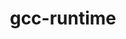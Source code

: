 ---
title: "gcc-runtime"
layout: cache
categories: [package, develop]
meta: {"compilers": ["gcc@12.4.0", "gcc@7.3.1", "none"], "num_specs": 39, "num_specs_by_stack": {"aws-pcluster-neoverse_v1": 3, "aws-pcluster-x86_64_v4": 6, "bootstrap-x86_64-linux-gnu": 2, "build_systems": 2, "data-vis-sdk": 2, "developer-tools-aarch64-linux-gnu": 2, "developer-tools-darwin": 3, "developer-tools-x86_64_v3-linux-gnu": 2, "e4s": 2, "e4s-neoverse-v2": 2, "e4s-oneapi": 2, "e4s-rocm-external": 2, "hep": 2, "ml-darwin-aarch64-mps": 3, "ml-linux-aarch64-cpu": 2, "ml-linux-aarch64-cuda": 2, "ml-linux-x86_64-cpu": 2, "ml-linux-x86_64-cuda": 2, "ml-linux-x86_64-rocm": 2, "radiuss": 2, "radiuss-aws": 2, "radiuss-aws-aarch64": 5, "root": 39, "tutorial": 6}, "oss": ["amzn2", "centos7", "rhel8", "sequoia", "ubuntu18.04", "ubuntu20.04", "ubuntu22.04", "ubuntu24.04"], "platforms": ["darwin", "linux"], "stacks": ["aws-pcluster-neoverse_v1", "aws-pcluster-x86_64_v4", "bootstrap-x86_64-linux-gnu", "build_systems", "data-vis-sdk", "developer-tools-aarch64-linux-gnu", "developer-tools-darwin", "developer-tools-x86_64_v3-linux-gnu", "e4s", "e4s-neoverse-v2", "e4s-oneapi", "e4s-rocm-external", "hep", "ml-darwin-aarch64-mps", "ml-linux-aarch64-cpu", "ml-linux-aarch64-cuda", "ml-linux-x86_64-cpu", "ml-linux-x86_64-cuda", "ml-linux-x86_64-rocm", "radiuss", "radiuss-aws", "radiuss-aws-aarch64", "root", "tutorial"], "targets": ["aarch64", "neoverse_v1", "neoverse_v2", "x86_64_v3", "x86_64_v4"], "versions": ["10.5.0", "11.1.0", "11.4.0", "12.3.0", "12.4.0", "13.2.0", "13.3.0", "14.2.0", "7.3.1", "7.5.0"]}
spec_details: [{"compiler": "none", "hash": "2hly5ozaafe757q6ckxv7stqpsam7rly", "os": "ubuntu22.04", "platform": "linux", "size": "-", "stacks": ["e4s-neoverse-v2", "root"], "target": "neoverse_v2", "variants": ["build_system=generic"], "versions": ["11.4.0"]}, {"compiler": "none", "hash": "2ouilvz6i3ebbgcrcs4wdjemjakcwjc3", "os": "sequoia", "platform": "darwin", "size": "-", "stacks": ["developer-tools-darwin", "ml-darwin-aarch64-mps", "root"], "target": "aarch64", "variants": ["build_system=generic"], "versions": ["14.2.0"]}, {"compiler": "none", "hash": "2shzjor42kd3gicuyfu75myiyowba2cu", "os": "ubuntu24.04", "platform": "linux", "size": "-", "stacks": ["bootstrap-x86_64-linux-gnu", "ml-linux-x86_64-cpu", "ml-linux-x86_64-cuda", "ml-linux-x86_64-rocm", "root"], "target": "x86_64_v3", "variants": ["build_system=generic"], "versions": ["13.2.0"]}, {"compiler": "none", "hash": "2xq26vfjukwr6ggc7wlrbd6eyurcisfv", "os": "amzn2", "platform": "linux", "size": "-", "stacks": ["radiuss-aws-aarch64", "root"], "target": "aarch64", "variants": ["build_system=generic"], "versions": ["7.3.1"]}, {"compiler": "none", "hash": "3mqvjohuhfhckowcjv7vmcivax6wwynf", "os": "sequoia", "platform": "darwin", "size": "-", "stacks": ["developer-tools-darwin", "ml-darwin-aarch64-mps", "root"], "target": "aarch64", "variants": ["build_system=generic"], "versions": ["14.2.0"]}, {"compiler": "none", "hash": "47h5clrmotgewej5wapx73x65iyhmmsm", "os": "ubuntu22.04", "platform": "linux", "size": "-", "stacks": ["root", "tutorial"], "target": "x86_64_v3", "variants": ["build_system=generic"], "versions": ["10.5.0"]}, {"compiler": "none", "hash": "5inxdlpuv3v3epiol24oyzoxyphmcyul", "os": "amzn2", "platform": "linux", "size": "-", "stacks": ["aws-pcluster-x86_64_v4", "root"], "target": "x86_64_v4", "variants": ["build_system=generic"], "versions": ["12.4.0"]}, {"compiler": "none", "hash": "5tmqlvpj22sbg75xgg6c7qap5szfziwb", "os": "amzn2", "platform": "linux", "size": "-", "stacks": ["aws-pcluster-neoverse_v1", "root"], "target": "neoverse_v1", "variants": ["build_system=generic"], "versions": ["12.4.0"]}, {"compiler": "none", "hash": "6owwutq3jhotckghfdkzyemqqxfqghk4", "os": "amzn2", "platform": "linux", "size": "-", "stacks": ["radiuss-aws", "root"], "target": "x86_64_v3", "variants": ["build_system=generic"], "versions": ["7.3.1"]}, {"compiler": "none", "hash": "7cbmemqlxwcpipvzdwgrzqmh2xvt3sgi", "os": "sequoia", "platform": "darwin", "size": "-", "stacks": ["developer-tools-darwin", "ml-darwin-aarch64-mps", "root"], "target": "aarch64", "variants": ["build_system=generic"], "versions": ["14.2.0"]}, {"compiler": "none", "hash": "axi5y6imde2w6c3kb2yw52rrsvejbgtg", "os": "centos7", "platform": "linux", "size": "-", "stacks": ["developer-tools-x86_64_v3-linux-gnu", "root"], "target": "x86_64_v3", "variants": ["build_system=generic"], "versions": ["10.5.0"]}, {"compiler": "none", "hash": "ca4nqlvylhfcssvzfqi57gfk623clr4y", "os": "amzn2", "platform": "linux", "size": "-", "stacks": ["aws-pcluster-x86_64_v4", "root"], "target": "x86_64_v3", "variants": ["build_system=generic"], "versions": ["12.4.0"]}, {"compiler": "none", "hash": "d5x6j2gk5xcmwrwj64hj6a44vnvw73hw", "os": "ubuntu24.04", "platform": "linux", "size": "-", "stacks": ["ml-linux-aarch64-cpu", "ml-linux-aarch64-cuda", "root"], "target": "aarch64", "variants": ["build_system=generic"], "versions": ["13.2.0"]}, {"compiler": "none", "hash": "eedmo7toya32m4rbs7mamgkzi2t4nxik", "os": "rhel8", "platform": "linux", "size": "-", "stacks": ["developer-tools-aarch64-linux-gnu", "root"], "target": "aarch64", "variants": ["build_system=generic"], "versions": ["13.3.0"]}, {"compiler": "none", "hash": "exrt5rmjxvok3nuuroy2ebqnff4k6i4l", "os": "amzn2", "platform": "linux", "size": "-", "stacks": ["radiuss-aws-aarch64", "root"], "target": "aarch64", "variants": ["build_system=generic"], "versions": ["7.3.1"]}, {"compiler": "none", "hash": "fmnz2idkvalya5ovzosktvbo7qhuy5v5", "os": "ubuntu24.04", "platform": "linux", "size": "-", "stacks": ["bootstrap-x86_64-linux-gnu", "ml-linux-x86_64-cpu", "ml-linux-x86_64-cuda", "ml-linux-x86_64-rocm", "root"], "target": "x86_64_v3", "variants": ["build_system=generic"], "versions": ["13.2.0"]}, {"compiler": "none", "hash": "fyujpuuvmuvwzol6ghx3xihxu2jkt26n", "os": "amzn2", "platform": "linux", "size": "-", "stacks": ["aws-pcluster-x86_64_v4", "root"], "target": "x86_64_v3", "variants": ["build_system=generic"], "versions": ["12.4.0"]}, {"compiler": "none", "hash": "h4phdtx7pbvzehp5okgasvp3p66p6wz3", "os": "ubuntu18.04", "platform": "linux", "size": "-", "stacks": ["build_systems", "radiuss", "root"], "target": "x86_64_v3", "variants": ["build_system=generic"], "versions": ["7.5.0"]}, {"compiler": "none", "hash": "hadkjiop5x3kjjn4solf5ymc3yatsxng", "os": "ubuntu20.04", "platform": "linux", "size": "-", "stacks": ["data-vis-sdk", "root"], "target": "x86_64_v3", "variants": ["build_system=generic"], "versions": ["11.1.0"]}, {"compiler": "gcc@12.4.0", "hash": "hb6ihbmat4oqd7bszda6sobojke7wyvi", "os": "amzn2", "platform": "linux", "size": "-", "stacks": ["aws-pcluster-x86_64_v4", "root"], "target": "x86_64_v3", "variants": ["build_system=generic"], "versions": ["12.4.0"]}, {"compiler": "none", "hash": "i476svyxbdfvswpxeutd7ar2edcie2zu", "os": "rhel8", "platform": "linux", "size": "-", "stacks": ["developer-tools-aarch64-linux-gnu", "root"], "target": "aarch64", "variants": ["build_system=generic"], "versions": ["13.3.0"]}, {"compiler": "none", "hash": "iujbl2hpguzkcwa3nqac6sdpsxrt35fe", "os": "ubuntu22.04", "platform": "linux", "size": "-", "stacks": ["e4s", "e4s-oneapi", "e4s-rocm-external", "hep", "root", "tutorial"], "target": "x86_64_v3", "variants": ["build_system=generic"], "versions": ["11.4.0"]}, {"compiler": "none", "hash": "ksqcetq3kz4vmm3feubpf7v35eus7mg7", "os": "amzn2", "platform": "linux", "size": "-", "stacks": ["aws-pcluster-neoverse_v1", "root"], "target": "neoverse_v1", "variants": ["build_system=generic"], "versions": ["12.4.0"]}, {"compiler": "none", "hash": "n256ijrcp7rgfk7fc437ovecjb33rfoi", "os": "centos7", "platform": "linux", "size": "-", "stacks": ["developer-tools-x86_64_v3-linux-gnu", "root"], "target": "x86_64_v3", "variants": ["build_system=generic"], "versions": ["10.5.0"]}, {"compiler": "none", "hash": "nszc5xt6vpuo2l5ybucbv5ypskomlthg", "os": "ubuntu24.04", "platform": "linux", "size": "-", "stacks": ["ml-linux-aarch64-cpu", "ml-linux-aarch64-cuda", "root"], "target": "aarch64", "variants": ["build_system=generic"], "versions": ["13.2.0"]}, {"compiler": "none", "hash": "p33weuko5y5g2fmp4flvs2qr2gtxwva7", "os": "amzn2", "platform": "linux", "size": "-", "stacks": ["aws-pcluster-x86_64_v4", "root"], "target": "x86_64_v4", "variants": ["build_system=generic"], "versions": ["12.4.0"]}, {"compiler": "none", "hash": "pexqvlmh6hobwv7cerqwqui3asu4kgxf", "os": "ubuntu20.04", "platform": "linux", "size": "-", "stacks": ["data-vis-sdk", "root"], "target": "x86_64_v3", "variants": ["build_system=generic"], "versions": ["11.1.0"]}, {"compiler": "none", "hash": "rhggylaeshen3qrziwk4nr3ds6b2dwsy", "os": "ubuntu22.04", "platform": "linux", "size": "-", "stacks": ["root", "tutorial"], "target": "x86_64_v3", "variants": ["build_system=generic"], "versions": ["12.3.0"]}, {"compiler": "none", "hash": "rsqbqv63by34z24zt62b4lj7imj5jvit", "os": "ubuntu18.04", "platform": "linux", "size": "-", "stacks": ["build_systems", "radiuss", "root"], "target": "x86_64_v3", "variants": ["build_system=generic"], "versions": ["7.5.0"]}, {"compiler": "none", "hash": "sk7c2x7ykdzub3pov6ligy76maasigix", "os": "ubuntu22.04", "platform": "linux", "size": "-", "stacks": ["e4s-neoverse-v2", "root"], "target": "neoverse_v2", "variants": ["build_system=generic"], "versions": ["11.4.0"]}, {"compiler": "none", "hash": "sntl75j7c7umvg5ercr3n6bnyzqmbkms", "os": "amzn2", "platform": "linux", "size": "-", "stacks": ["radiuss-aws-aarch64", "root"], "target": "aarch64", "variants": ["build_system=generic"], "versions": ["7.3.1"]}, {"compiler": "none", "hash": "tg7gzz4mtvtxv5wejd3g6xomcphtj36e", "os": "ubuntu22.04", "platform": "linux", "size": "-", "stacks": ["root", "tutorial"], "target": "x86_64_v3", "variants": ["build_system=generic"], "versions": ["12.3.0"]}, {"compiler": "none", "hash": "tpvddda4neydrlbhjzkskm6hbsjsao4o", "os": "amzn2", "platform": "linux", "size": "-", "stacks": ["radiuss-aws-aarch64", "root"], "target": "aarch64", "variants": ["build_system=generic"], "versions": ["7.3.1"]}, {"compiler": "gcc@7.3.1", "hash": "uvtmsk5l73czugf4i6dpg7ta4hy4pwke", "os": "amzn2", "platform": "linux", "size": "-", "stacks": ["aws-pcluster-x86_64_v4", "root"], "target": "x86_64_v3", "variants": ["build_system=generic"], "versions": ["7.3.1"]}, {"compiler": "none", "hash": "v7y3ylzsnhsboq4ep4lqn7ltt5lplgog", "os": "ubuntu22.04", "platform": "linux", "size": "-", "stacks": ["e4s", "e4s-oneapi", "e4s-rocm-external", "hep", "root", "tutorial"], "target": "x86_64_v3", "variants": ["build_system=generic"], "versions": ["11.4.0"]}, {"compiler": "none", "hash": "vhme4xhb7pv2gqsfp3vzifduebzm7q7e", "os": "amzn2", "platform": "linux", "size": "-", "stacks": ["radiuss-aws", "root"], "target": "x86_64_v3", "variants": ["build_system=generic"], "versions": ["7.3.1"]}, {"compiler": "none", "hash": "xwuveqjsl43waegy3zxayqycyrxdieiy", "os": "amzn2", "platform": "linux", "size": "-", "stacks": ["aws-pcluster-neoverse_v1", "root"], "target": "neoverse_v1", "variants": ["build_system=generic"], "versions": ["12.4.0"]}, {"compiler": "none", "hash": "ymftxaifoszpbmajfkt5eqrsgtvnh4qf", "os": "ubuntu22.04", "platform": "linux", "size": "-", "stacks": ["root", "tutorial"], "target": "x86_64_v3", "variants": ["build_system=generic"], "versions": ["10.5.0"]}, {"compiler": "none", "hash": "zodhv4s3kbppkj635632db4woy73istu", "os": "amzn2", "platform": "linux", "size": "-", "stacks": ["radiuss-aws-aarch64", "root"], "target": "aarch64", "variants": ["build_system=generic"], "versions": ["7.3.1"]}]
---